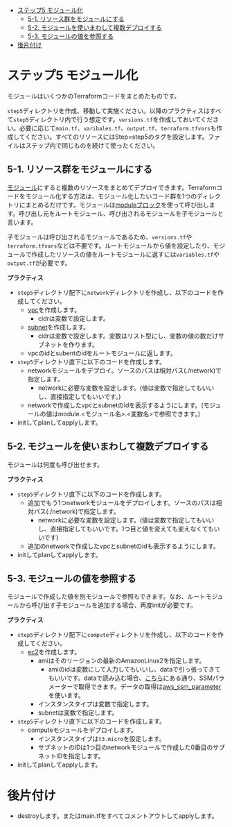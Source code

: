 - [ステップ5 モジュール化](#ステップ5-モジュール化)
  - [5-1. リソース群をモジュールにする](#5-1-リソース群をモジュールにする)
  - [5-2. モジュールを使いまわして複数デプロイする](#5-2-モジュールを使いまわして複数デプロイする)
  - [5-3. モジュールの値を参照する](#5-3-モジュールの値を参照する)
- [後片付け](#後片付け)


# ステップ5 モジュール化

モジュールはいくつかのTerraformコードをまとめたものです。

`step5`ディレクトリを作成、移動して実施ください。以降のプラクティスはすべて`step5`ディレクトリ内で行う想定です。`versions.tf`を作成しておいてください。必要に応じて`main.tf`、`varibales.tf`、`output.tf`、`terraform.tfvars`も作成してください。すべてのリソースにはStep=step5のタグを設定します。ファイルはステップ内で同じものを続けて使ったください。

## 5-1. リソース群をモジュールにする

[モジュール](https://developer.hashicorp.com/terraform/language/modules)にすると複数のリソースをまとめてデプロイできます。Terraformコードをモジュール化する方法は、モジュール化したいコード群を1つのディレクトリにまとめるだけです。モジュールは[moduleブロック](https://developer.hashicorp.com/terraform/language/modules/syntax)を使って呼び出します。呼び出し元をルートモジュール、呼び出されるモジュールを子モジュールと言います。

子モジュールは呼び出されるモジュールであるため、`versions.tf`や`terraform.tfvars`などは不要です。ルートモジュールから値を設定したり、モジュールで作成したリソースの値をルートモジュールに返すには`variables.tf`や`output.tf`が必要です。

**プラクティス**

- `step5`ディレクトリ配下に`network`ディレクトリを作成し、以下のコードを作成してください。
  - [vpc](https://registry.terraform.io/providers/hashicorp/aws/latest/docs/resources/vpc)を作成します。
    - cidrは変数で設定します。
  - [subnet](https://registry.terraform.io/providers/hashicorp/aws/latest/docs/resources/subnet)を作成します。
    - cidrは変数で設定します。変数はリスト型にし、変数の値の数だけサブネットを作ります。
  - vpcのidとsubentのidをルートモジュールに返します。
- `step5`ディレクトリ直下に以下のコードを作成します。
  - networkモジュールをデプロイ。ソースのパスは相対パス(./network)で指定します。
    - networkに必要な変数を設定します。(値は変数で指定してもいいし、直接指定してもいいです。)
  - networkで作成したvpcとsubnetのidを表示するようにします。(モジュールの値はmodule.<モジュール名>.<変数名>で参照できます。)
- initしてplanしてapplyします。

## 5-2. モジュールを使いまわして複数デプロイする

モジュールは何度も呼び出せます。

**プラクティス**

- `step5`ディレクトリ直下に以下のコードを作成します。
  - 追加でもう1つnetworkモジュールをデプロイします。ソースのパスは相対パス(./network)で指定します。
    - networkに必要な変数を設定します。(値は変数で指定してもいいし、直接指定してもいいです。1つ目と値を変えても変えなくてもいいです)
  - 追加のnetworkで作成したvpcとsubnetのidも表示するようにします。
- initしてplanしてapplyします。

## 5-3. モジュールの値を参照する

モジュールで作成した値を別モジュールで参照もできます。なお、ルートモジュールから呼び出す子モジュールを追加する場合、再度initが必要です。

**プラクティス**

- `step5`ディレクトリ配下に`compute`ディレクトリを作成し、以下のコードを作成してください。
  - [ec2](https://registry.terraform.io/providers/hashicorp/aws/latest/docs/resources/instance)を作成します。
    - amiはそのリージョンの最新のAmazonLinux2を指定します。
      - amiのidは変数にして入力してもいいし、dataで引っ張ってきてもいいです。dataで読み込む場合、[こちら](https://aws.amazon.com/jp/blogs/news/query-for-the-latest-amazon-linux-ami-ids-using-aws-systems-manager-parameter-store/)にある通り、SSMパラメーターで取得できます。データの取得は[aws_ssm_parameter](https://registry.terraform.io/providers/hashicorp/aws/latest/docs/data-sources/ssm_parameter)を使います。
    - インスタンスタイプは変数で指定します。
    - subnetは変数で指定します。
- `step5`ディレクトリ直下に以下のコードを作成します。
  - computeモジュールをデプロイします。
    - インスタンスタイプは`t3.micro`を設定します。
    - サブネットのIDは1つ目のnetworkモジュールで作成した0番目のサブネットIDを指定します。
- initしてplanしてapplyします。

# 後片付け

- destroyします。またはmain.tfをすべてコメントアウトしてapplyします。
